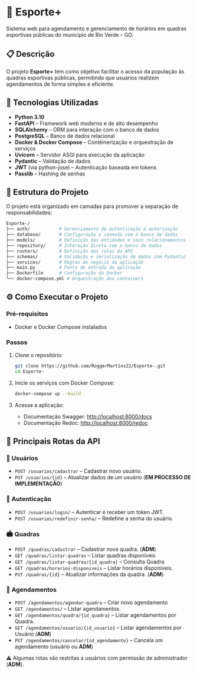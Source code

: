 # 🏀 Esporte+

Sistema web para agendamento e gerenciamento de horários em quadras esportivas públicas do município de Rio Verde – GO.

## 📋 Descrição
O projeto **Esporte+** tem como objetivo facilitar o acesso da população às quadras esportivas públicas, permitindo que usuários realizem agendamentos de forma simples e eficiente.

## 🚀 Tecnologias Utilizadas
- **Python 3.10**
- **FastAPI** – Framework web moderno e de alto desempenho
- **SQLAlchemy** – ORM para interação com o banco de dados
- **PostgreSQL** – Banco de dados relacional
- **Docker & Docker Compose** – Contêinerização e orquestração de serviços
- **Uvicorn** – Servidor ASGI para execução da aplicação
- **Pydantic** – Validação de dados
- **JWT** (via python-jose) – Autenticação baseada em tokens
- **Passlib** – Hashing de senhas

## 🧱 Estrutura do Projeto
O projeto está organizado em camadas para promover a separação de responsabilidades:

```bash
Esporte-/
├── auth/           # Gerenciamento de autenticação e autorização
├── database/       # Configuração e conexão com o banco de dados
├── models/         # Definição das entidades e seus relacionamentos
├── repository/     # Interação direta com o banco de dados
├── routers/        # Definição das rotas da API
├── schemas/        # Validação e serialização de dados com Pydantic
├── services/       # Regras de negócio da aplicação
├── main.py         # Ponto de entrada da aplicação
├── Dockerfile      # Configuração do Docker
└── docker-compose.yml # Orquestração dos containers
```

## ⚙️ Como Executar o Projeto

### Pré-requisitos
- Docker e Docker Compose instalados

### Passos
1. Clone o repositório:
    ```bash
    git clone https://github.com/RoggerMartins22/Esporte-.git
    cd Esporte-
    ```

2. Inicie os serviços com Docker Compose:
    ```bash
    docker-compose up --build
    ```

3. Acesse a aplicação:
   - Documentação Swagger: [http://localhost:8000/docs](http://localhost:8000/docs)
   - Documentação Redoc: [http://localhost:8000/redoc](http://localhost:8000/redoc)

## 📡 Principais Rotas da API

### 👤 **Usuários**
- `POST /usuarios/cadastrar` – Cadastrar novo usuário.
- `PUT /usuarios/{id}` – Atualizar dados de um usuário (**EM PROCESSO DE IMPLEMENTAÇÃO**)

### 🔐 **Autenticação**
- `POST /usuarios/login/` – Autenticar e receber um token JWT.
- `POST /usuarios/redefinir-senha/` – Redefine a senha do usuário.

### 🏟️ **Quadras**
- `POST /quadras/cadastrar` – Cadastrar nova quadra. (**ADM**)
- `GET /quadras/listar-quadras` – Listar quadras disponíveis
- `GET /quadras/listar-quadras/{id_quadra}` – Consulta Quadra
- `GET /quadras/horarios-disponiveis` – Listar horários disponíveis.
- `PUT /quadras/{id}` – Atualizar informações da quadra. (**ADM**)

### 📅 **Agendamentos**
- `POST /agendamentos/agendar-quadra` – Criar novo agendamento
- `GET /agendamentos/` – Listar agendamentos.
- `GET /agendamentos/quadra/{id_quadra}` – Listar agendamentos por Quadra.
- `GET /agendamentos/usuario/{id_usuario}` – Listar agendamentos por Usuário (**ADM**)
- `PUT /agendamentos/cancelar/{id_agendamento}` – Cancela um agendamento (usuário ou **ADM**)

⚠️ Algumas rotas são restritas a usuários com permissão de administrador (**ADM**).
